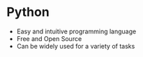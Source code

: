 # Python
- Easy and intuitive programming language
- Free and Open Source
- Can be widely used for a variety of tasks
